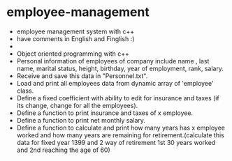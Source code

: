 # employee-management
+ employee management system with c++
+ have comments in English and Finglish :)
+ 
+ Object oriented programming with c++
+ Personal information of employees of company include name , last name, marital status, height, birthday, year of employment, rank, salary.
+ Receive and save this data in "Personnel.txt".
+ Load and print all employees data from dynamic array of 'employee' class.
+ Define a fixed coefficient with ability to edit for insurance and taxes (if its change, change for all the employees).
+ Define a function to print insurance and taxes of x employee.
+ Define a function to print net monthly salary.
+ Define a function to calculate and print how many years has x employee worked and how many years are remaining for retirement.(calculate this data for fixed year 1399 and 2 way of retirement 1st 30 years worked and 2nd reaching the age of 60)

